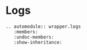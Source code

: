# Logs

```{eval-rst}
.. automodule:: wrapper.logs
   :members:
   :undoc-members:
   :show-inheritance:
```
